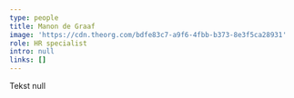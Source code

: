 ```yaml
---
type: people
title: Manon de Graaf
image: 'https://cdn.theorg.com/bdfe83c7-a9f6-4fbb-b373-8e3f5ca28931'
role: HR specialist
intro: null
links: []
---
```

Tekst null
